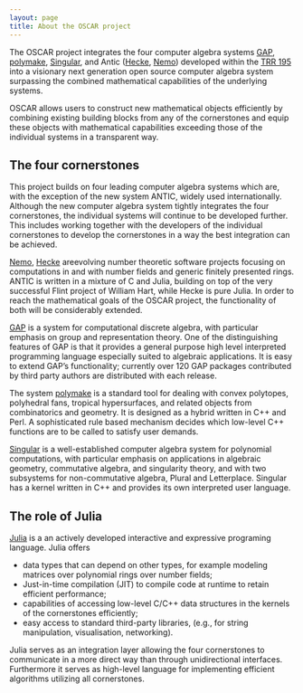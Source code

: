 ```yaml
---
layout: page
title: About the OSCAR project
---
```


The OSCAR project integrates the four computer algebra systems
[GAP](https://www.gap-system.org), [polymake](https://polymake.org),
[Singular](https://www.singular.uni-kl.de),
and Antic ([Hecke](https://github.com/thofma/Hecke.jl/), [Nemo](http://nemocas.org))
developed within the [TRR 195](https://www.computeralgebra.de/sfb/) into a
visionary next generation open source computer algebra system
surpassing the combined mathematical capabilities of the underlying
systems.

OSCAR allows users to construct new mathematical objects efficiently
by combining existing building blocks from any of the cornerstones and
equip these objects with mathematical capabilities exceeding
those of the individual systems in a transparent way.

## The four cornerstones

This project builds on four leading computer algebra systems which
are, with the exception of the new system ANTIC, widely used
internationally. Although the new computer algebra system tightly integrates
the four cornerstones, the individual
systems will continue to be developed further. This includes working
together with the developers of the individual cornerstones
to develop the cornerstones in a way the best integration can be achieved.

[Nemo](http://www.nemocas.org), [Hecke](http://github.com/thofma/Hecke.jl)  areevolving number theoretic software projects focusing on
computations in and with number fields and generic finitely presented
rings. ANTIC is written in a mixture of C and Julia, building on top
of the very successful Flint project of William Hart, while
Hecke is pure Julia. In order to
reach the mathematical goals of the OSCAR project, the functionality
of both will be considerably extended.


[GAP](https://www.gap-system.org) is a system for computational discrete algebra, with particular
emphasis on group and representation theory. One of the distinguishing
features of GAP is that it provides a general purpose high level
interpreted programming language especially suited to algebraic
applications. It is easy to extend GAP’s functionality; currently over
120 GAP packages contributed by third party authors are distributed
with each release.

The system [polymake](https://polymake.org) is a standard tool for dealing with convex
polytopes, polyhedral fans, tropical hypersurfaces,
and related objects from combinatorics and
geometry. It is designed as a hybrid written in C++ and Perl. A
sophisticated rule based mechanism decides which low-level C++
functions are to be called to satisfy user demands.

[Singular](https://www.singular.uni-kl.de) is a well-established computer algebra system for polynomial
computations, with particular emphasis on applications in algebraic
geometry, commutative algebra, and singularity theory, and with two
subsystems for non-commutative algebra, Plural and
Letterplace. Singular has a kernel written in C++ and provides its own
interpreted user language. 

## The role of Julia

[Julia](https://www.julialang.org) is a an actively developed
interactive and expressive programing
language. Julia offers

* data types that can depend on other types, for example modeling
matrices over polynomial rings over number fields;
* Just-in-time compilation (JIT) to compile code at runtime to retain
efficient performance;
* capabilities of accessing low-level C/C++ data structures in the
kernels of the cornerstones efficiently;
* easy access to standard third-party libraries, (e.g., for string
manipulation, visualisation, networking).

Julia serves as an integration layer allowing the four
cornerstones to communicate in a more direct way than through
unidirectional interfaces. Furthermore it serves as high-level
language for implementing efficient algorithms utilizing all
cornerstones.
